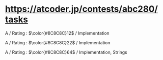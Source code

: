 # https://atcoder.jp/contests/abc280/tasks

A / Rating : $\color{#8C8C8C}12$ / Implementation

A / Rating : $\color{#8C8C8C}22$ / Implementation

A / Rating : $\color{#8C8C8C}64$ / Implementation, Strings
